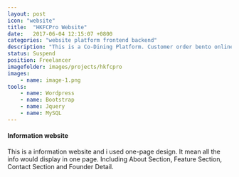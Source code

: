 ```yaml
---
layout: post
icon: "website"
title:  "HKFCPro Website"
date:   2017-06-04 12:15:07 +0800
categories: "website platform frontend backend"
description: "This is a Co-Dining Platform. Customer order bento online and then pick-up at the food locker."
status: Suspend
position: Freelancer
imagefolder: images/projects/hkfcpro
images:
    - name: image-1.png
tools: 
    - name: Wordpress
    - name: Bootstrap
    - name: Jquery
    - name: MySQL
---
```

#### Information website
This is a information website and i used one-page design. It mean all the info would display in one page. Including About Section, Feature Section, Contact Section and Founder Detail.